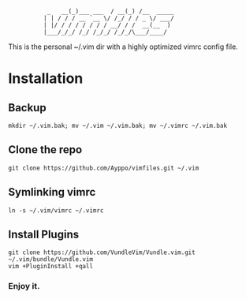                _   __(_)___ ___  / __(_) /__  _____
              | | / / / __ `__ \/ /_/ / / _ \/ ___/
              | |/ / / / / / / / __/ / /  __(__  )
              |___/_/_/ /_/ /_/_/ /_/_/\___/____/

This is the personal ~/.vim dir with a highly optimized vimrc config file.

# Installation

## Backup

    mkdir ~/.vim.bak; mv ~/.vim ~/.vim.bak; mv ~/.vimrc ~/.vim.bak

## Clone the repo

    git clone https://github.com/Ayppo/vimfiles.git ~/.vim

## Symlinking vimrc

    ln -s ~/.vim/vimrc ~/.vimrc

## Install Plugins

    git clone https://github.com/VundleVim/Vundle.vim.git ~/.vim/bundle/Vundle.vim
    vim +PluginInstall +qall

### Enjoy it.
